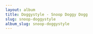 ```yaml
---
layout: album
title: Doggystyle - Snoop Doggy Dogg
slug: snoop-doggystyle
album_slug: snoop-doggystyle
---
```

